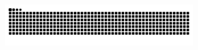 <div align="center"> 
  
![Snake animation](https://github.com/JDI30/JDI30/blob/output/github-contribution-grid-snake2.svg)
</div>
